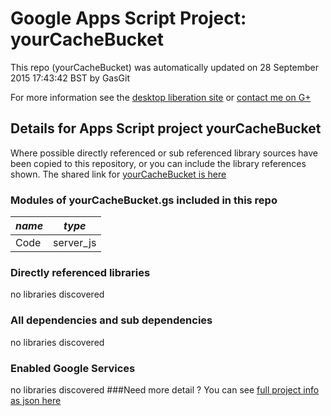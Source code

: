 # Google Apps Script Project: yourCacheBucket
This repo (yourCacheBucket) was automatically updated on 28 September 2015 17:43:42 BST by GasGit

For more information see the [desktop liberation site](http://ramblings.mcpher.com/Home/excelquirks/drivesdk/gettinggithubready "desktop liberation") or [contact me on G+](https://plus.google.com/+BruceMcpherson "Bruce McPherson - GDE")
## Details for Apps Script project yourCacheBucket
Where possible directly referenced or sub referenced library sources have been copied to this repository, or you can include the library references shown. 
The shared link for [yourCacheBucket is here](https://script.google.com/d/1y4e_wxqNjMiq5DggWa1iunHW4YZU7pg97NlAuwWK50CXVxkRKATuX9kb/edit?usp=sharing "open in the GAS IDE")

### Modules of yourCacheBucket.gs included in this repo
*name*|*type*
--- | --- 
Code| server_js
### Directly referenced libraries
no libraries discovered
### All dependencies and sub dependencies
no libraries discovered
### Enabled Google Services
no libraries discovered
###Need more detail ?
You can see [full project info as json here](info.json)
